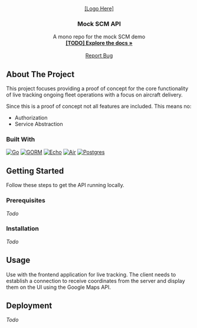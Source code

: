 <div align="center">
  <a href="https://github.com/mock-scm/scm-api">
    <p>[Logo Here]</p>
  </a>

  <h3 align="center">Mock SCM API</h3>

  <p align="center">
    A mono repo for the mock SCM demo
    <br />
    <a href="https://www.google.com/"><strong>[TODO] Explore the docs »</strong></a>
    <br />
    <br />
    <a href="https://github.com/mock-scm/scm-api/issues">Report Bug</a>
  </p>
</div>

## About The Project

This project focuses providing a proof of concept for the core functionality of live tracking ongoing fleet operations with a focus on aircraft delivery.

Since this is a proof of concept not all features are included. This means no:

- Authorization
- Service Abstraction


### Built With

[![Go](https://img.shields.io/badge/GO-blue)][GO-url] [![GORM](https://img.shields.io/badge/GORM-skyblue)][GORM-url] [![Echo](https://img.shields.io/badge/Echo-lightblue)][Echo-url] [![Air](https://img.shields.io/badge/Air-grey)][Air-url] [![Postgres](https://img.shields.io/badge/Postgresql-red)][psql-url]

## Getting Started

Follow these steps to get the API running locally.

### Prerequisites

*Todo*

### Installation

*Todo*

## Usage

Use with the frontend application for live tracking. The client needs to establish a connection to receive coordinates from the server and display them on the UI using the Google Maps API.


## Deployment

*Todo*

[GO-url]: https://go.dev/
[GORM-url]: https://gorm.io/
[Echo-url]: https://echo.labstack.com/
[Air-url]: https://github.com/cosmtrek/air
[psql-url]: https://www.postgresql.org/
